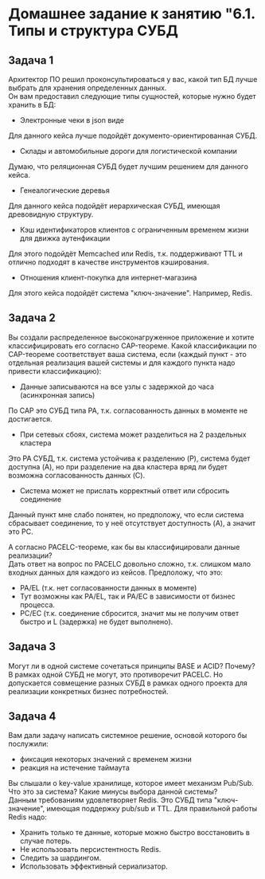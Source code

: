 # Домашнее задание к занятию "6.1. Типы и структура СУБД

## Задача 1
Архитектор ПО решил проконсультироваться у вас, какой тип БД лучше выбрать для хранения определенных данных.  
Он вам предоставил следующие типы сущностей, которые нужно будет хранить в БД:  
* Электронные чеки в json виде

Для данного кейса лучше подойдёт документо-ориентированная СУБД. 
* Склады и автомобильные дороги для логистической компании

Думаю, что реляционная СУБД будет лучшим решением для данного кейса. 
* Генеалогические деревья

Для данного кейса подойдёт иерархическая СУБД, имеющая древовидную структуру. 
* Кэш идентификаторов клиентов с ограниченным временем жизни для движка аутенфикации

Для этого подойдёт Memcached или Redis, т.к. поддерживают TTL и отлично подходят в качестве инструментов кэширования.
* Отношения клиент-покупка для интернет-магазина

Для этого кейса подойдёт система "ключ-значение". Например, Redis.

## Задача 2
Вы создали распределенное высоконагруженное приложение и хотите классифицировать его согласно CAP-теореме. Какой классификации по CAP-теореме соответствует ваша система, если (каждый пункт - это отдельная реализация вашей системы и для каждого пункта надо привести классификацию):

* Данные записываются на все узлы с задержкой до часа (асинхронная запись)

По CAP это СУБД типа PA, т.к. согласованность данных в моменте не достигается.
* При сетевых сбоях, система может разделиться на 2 раздельных кластера

Это PA СУБД, т.к. система устойчива к разделению (P), система будет доступна (A), но при разделение на два кластера вряд ли будет возможна согласованность данных (C).
* Система может не прислать корректный ответ или сбросить соединение

Данный пункт мне слабо понятен, но предположу, что если система сбрасывает соединение, то у неё отсутствует доступность (A), а значит это PC.   

А согласно PACELC-теореме, как бы вы классифицировали данные реализации?  
Дать ответ на вопрос по PACELC довольно сложно, т.к. слишком мало входных данных для каждого из кейсов. Предположу, что это:
* PA/EL (т.к. нет согласованности данных в моменте)
* Тут возможны как PA/EL, так и PA/EC в зависимости от бизнес процесса. 
* PC/EC (т.к. соединение сбросится, значит мы не получим ответ быстро и L (задержка) не будет выполнено).

## Задача 3
Могут ли в одной системе сочетаться принципы BASE и ACID? Почему?  
В рамках одной СУБД не могут, это противоречит PACELC. Но допускается совмещение разных СУБД в рамках одного проекта для реализации конкретных бизнес потребностей.

## Задача 4
Вам дали задачу написать системное решение, основой которого бы послужили:

* фиксация некоторых значений с временем жизни
* реакция на истечение таймаута


Вы слышали о key-value хранилище, которое имеет механизм Pub/Sub. Что это за система? Какие минусы выбора данной системы?  
Данным требованиям удовлетворяет Redis. Это СУБД типа "ключ-значение", имеющая поддержку pub/sub и TTL. Для правильной работы Redis надо:
* Хранить только те данные, которые можно быстро восстановить в случае потерь.
* Не использовать персистентность Redis.
* Следить за шардингом.
* Использовать эффективный сериализатор.
